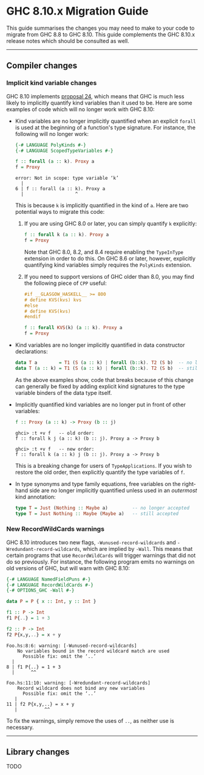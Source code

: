 # GHC 8.10.x Migration Guide


This guide summarises the changes you may need to make to your code to migrate from GHC 8.8 to GHC 8.10. This guide complements the GHC 8.10.x release notes which should be consulted as well.

---

## Compiler changes

### Implicit kind variable changes


GHC 8.10 implements [proposal 24](https://github.com/ghc-proposals/ghc-proposals/blob/master/proposals/0024-no-kind-vars.rst), which means that GHC is much less likely to implicitly quantify kind variables than it used to be. Here are some examples of code which will no longer work with GHC 8.10:

* Kind variables are no longer implicitly quantified when an explicit `forall` is used at the beginning of a function's type signature. For instance, the following will no longer work:

  ```hs
  {-# LANGUAGE PolyKinds #-}
  {-# LANGUAGE ScopedTypeVariables #-}

  f :: forall (a :: k). Proxy a
  f = Proxy
  ```
  ```
  error: Not in scope: type variable ‘k’
    |
  6 | f :: forall (a :: k). Proxy a
    |                   ^
  ```

  This is because `k` is implicitly quantified in the kind of `a`. Here are two potential ways to migrate this code:

  1. If you are using GHC 8.0 or later, you can simply quantify `k` explicitly:

     ```hs
     f :: forall k (a :: k). Proxy a
     f = Proxy
     ```

     Note that GHC 8.0, 8.2, and 8.4 require enabling the `TypeInType` extension in order to do this. On GHC 8.6 or later, however, explicitly quantifying kind variables simply requires the `PolyKinds` extension.

  2. If you need to support versions of GHC older than 8.0, you may find the following piece of `CPP` useful:

     ```hs
     #if __GLASGOW_HASKELL__ >= 800
     # define KVS(kvs) kvs
     #else
     # define KVS(kvs)
     #endif
     
     f :: forall KVS(k) (a :: k). Proxy a
     f = Proxy
     ```

* Kind variables are no longer implicitly quantified in data constructor declarations:

  ```hs
  data T a        = T1 (S (a :: k) | forall (b::k). T2 (S b)  -- no longer accepted
  data T (a :: k) = T1 (S (a :: k) | forall (b::k). T2 (S b)  -- still accepted
  ```

  As the above examples show, code that breaks because of this change can generally be fixed by adding explicit kind signatures to the type variable binders of the data type itself.

* Implicitly quantified kind variables are no longer put in front of other variables:

  ```hs
  f :: Proxy (a :: k) -> Proxy (b :: j)
  ```
  ```
  ghci> :t +v f   -- old order:
  f :: forall k j (a :: k) (b :: j). Proxy a -> Proxy b

  ghci> :t +v f   -- new order:
  f :: forall k (a :: k) j (b :: j). Proxy a -> Proxy b
  ```

  This is a breaking change for users of `TypeApplications`. If you wish to restore the old order, then explicitly quantify the type variables of `f`.

* In type synonyms and type family equations, free variables on the right-hand side are no longer implicitly quantified unless used in an *outermost* kind annotation:

  ```hs
  type T = Just (Nothing :: Maybe a)         -- no longer accepted
  type T = Just Nothing :: Maybe (Maybe a)   -- still accepted
  ```

### New RecordWildCards warnings

GHC 8.10 introduces two new flags, `-Wunused-record-wildcards` and `-Wredundant-record-wildcards`, which are implied by `-Wall`. This means that certain programs that use `RecordWildCards` will trigger warnings that did not do so previously. For instance, the following program emits no warnings on old versions of GHC, but will warn with GHC 8.10:

```hs
{-# LANGUAGE NamedFieldPuns #-}
{-# LANGUAGE RecordWildCards #-}
{-# OPTIONS_GHC -Wall #-}

data P = P { x :: Int, y :: Int }

f1 :: P -> Int
f1 P{..} = 1 + 3

f2 :: P -> Int
f2 P{x,y,..} = x + y
```
```
Foo.hs:8:6: warning: [-Wunused-record-wildcards]
    No variables bound in the record wildcard match are used
      Possible fix: omit the ‘..’
  |
8 | f1 P{..} = 1 + 3
  |      ^^

Foo.hs:11:10: warning: [-Wredundant-record-wildcards]
    Record wildcard does not bind any new variables
      Possible fix: omit the ‘..’
   |
11 | f2 P{x,y,..} = x + y
   |          ^^
```

To fix the warnings, simply remove the uses of `..`, as neither use is necessary.

---

## Library changes

TODO